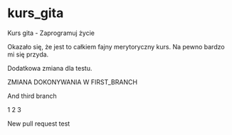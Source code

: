 # kurs_gita
Kurs gita - Zaprogramuj życie

Okazało się, że jest to całkiem fajny merytoryczny kurs.
Na pewno bardzo mi się przyda.

Dodatkowa zmiana dla testu.

ZMIANA DOKONYWANIA W FIRST_BRANCH

And third branch

1 2 3

New pull request test

